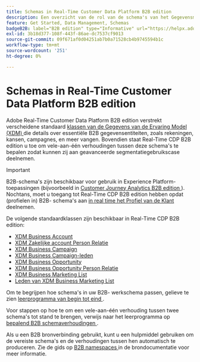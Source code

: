 ```yaml
---
title: Schemas in Real-Time Customer Data Platform B2B edition
description: Een overzicht van de rol van de schema's van het Gegevensmodel van de Ervaring (XDM) in Adobe Real-Time Customer Data Platform B2B edition.
feature: Get Started, Data Management, Schemas
badgeB2B: label="B2B edition" type="Informative" url="https://helpx.adobe.com/legal/product-descriptions/real-time-customer-data-platform-b2b-edition-prime-and-ultimate-packages.html newtab=true"
exl-id: 3b18d377-108f-443f-86ae-dc7537cf9013
source-git-commit: 09f671af0d04251ab7b0a71528cb4b9745594b1c
workflow-type: tm+mt
source-wordcount: '251'
ht-degree: 0%

---
```


# Schemas in Real-Time Customer Data Platform B2B edition

Adobe Real-Time Customer Data Platform B2B edition verstrekt verscheidene standaard [ klassen van de Gegevens van de Ervaring Model (XDM) ](../../xdm/schema/composition.md#class) die details over essentiële B2B gegevensentiteiten, zoals rekeningen, kansen, campagnes, en meer vangen. Bovendien staat Real-Time CDP B2B edition u toe om vele-aan-één verhoudingen tussen deze schema&#39;s te bepalen zodat kunnen zij aan geavanceerde segmentatiegebruikscase deelnemen.

>[!IMPORTANT]
>
>B2B-schema&#39;s zijn beschikbaar voor gebruik in Experience Platform-toepassingen (bijvoorbeeld in [ Customer Journey Analytics B2B edition ](https://experienceleague.adobe.com/en/docs/analytics-platform/using/cja-overview/cja-b2b/cja-b2b-edition) ). <br/> Nochtans, moet u toegang tot Real-Time CDP B2B edition hebben opdat (profielen in) B2B- schema&#39;s aan [ in real time het Profiel van de Klant ](../../profile/home.md) deelnemen.

De volgende standaardklassen zijn beschikbaar in Real-Time CDP B2B edition:

* [XDM Business Account](../../xdm/classes/b2b/business-account.md)
* [XDM Zakelijke account Person Relatie](../../xdm/classes/b2b/business-account-person-relation.md)
* [XDM Business Campaign](../../xdm/classes/b2b/business-campaign.md)
* [XDM Business Campaign-leden](../../xdm/classes/b2b/business-campaign-members.md)
* [XDM Business Opportunity](../../xdm/classes/b2b/business-opportunity.md)
* [XDM Business Opportunity Person Relatie](../../xdm/classes/b2b/business-opportunity-person-relation.md)
* [XDM Business Marketing List](../../xdm/classes/b2b/business-marketing-list.md)
* [Leden van XDM Business Marketing List](../../xdm/classes/b2b/business-marketing-list-members.md)

Om te begrijpen hoe schema&#39;s in uw B2B- werkschema passen, gelieve te zien [ leerprogramma van begin tot eind ](../b2b-tutorial.md).

Voor stappen op hoe te om een vele-aan-één verhouding tussen twee schema&#39;s tot stand te brengen, verwijs naar het leerprogramma op [ bepalend B2B schemaverhoudingen ](../../xdm/tutorials/relationship-b2b.md).

Als u een B2B bronverbinding gebruikt, kunt u een hulpmiddel gebruiken om de vereiste schema&#39;s en de verhoudingen tussen hen automatisch te produceren. Zie de gids op [ B2B namespaces ](../../sources/connectors/adobe-applications/marketo/marketo-namespaces.md) in de brondocumentatie voor meer informatie.
